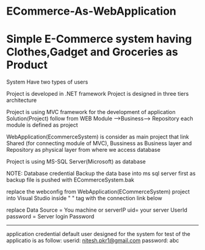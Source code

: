 # ECommerce-As-WebApplication

# Simple E-Commerce system having Clothes,Gadget and Groceries as Product

System Have two types of users


Project is developed in .NET framework
Project is designed in three tiers architecture

Project is using MVC framework for the development of application
Solution(Project) follow from WEB Module -->Business--> Repository each module is defined as project

WebApplication(EcommerceSystem) is consider as main project that link Shared (for connecting module of MVC), Bussiness as Business layer and Repository as physical layer from where we access database

Project is using MS-SQL Server(Microsoft) as database


NOTE:
Database credential
Backup the data base into ms sql server first as backup file is pushed with ECommerceSystem.bak

replace the webconfig from WebApplication(ECommerceSystem) project into Visual Studio inside "<connectionStrings> </connectionStrings>" tag with the connection link below

<add name="DefaultConnection" connectionString=" Data Source=DESKTOP-74V4SS7; Initial Catalog=ECommerceSystem; uid=sa; password=sasa;" providerName="System.Data.SqlClient" />

replace 
Data Source = You machine or serverIP
uid= your server UserId
password = Server login Password


------------------------------------------------------------------
application credential
default user designed for the system for test of the applicatio is
as follow:
userid:
nitesh.pkr1@gmail.com
password:
abc

 


